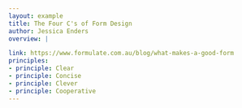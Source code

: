 ```yaml
---
layout: example
title: The Four C's of Form Design
author: Jessica Enders
overview: |

link: https://www.formulate.com.au/blog/what-makes-a-good-form
principles:
- principle: Clear
- principle: Concise
- principle: Clever
- principle: Cooperative
---
```

